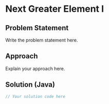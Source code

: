 # Next Greater Element I

## Problem Statement

Write the problem statement here.

## Approach

Explain your approach here.

## Solution (Java)

```java
// Your solution code here
```
